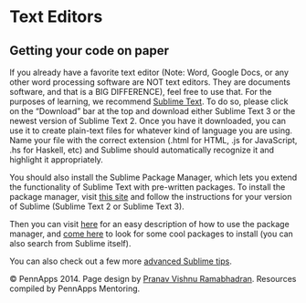 <div class="hidden"><meta property="og:image" content="http://the-dining-philosophers.github.io/code-weekend/assets/img/logo.png"><link rel="shortcut icon" href="assets/images/favicon.png"><link rel="stylesheet" href="http://netdna.bootstrapcdn.com/font-awesome/4.0.3/css/font-awesome.css"><link rel="stylesheet" href='http://fonts.googleapis.com/css?family=Open+Sans:300italic,400italic,600italic,700italic,400,300,600,700' type='text/css'><link rel="stylesheet" href="assets/css/typography.css"><link rel="stylesheet" href="assets/css/markdown.css"></div>

Text Editors
============
Getting your code on paper
--------------------------
If you already have a favorite text editor (Note: Word, Google Docs, or any other word processing software are NOT text editors. They are documents software, and that is a BIG DIFFERENCE), feel free to use that. For the purposes of learning, we recommend [Sublime Text](http://www.sublimetext.com/). To do so, please click on the “Download” bar at the top and download either Sublime Text 3 or the newest version of Sublime Text 2. Once you have it downloaded, you can use it to create plain-text files for whatever kind of language you are using. Name your file with the correct extension (.html for HTML, .js for JavaScript, .hs for Haskell, etc) and Sublime should automatically recognize it and highlight it appropriately.

You should also install the Sublime Package Manager, which lets you extend the functionality of Sublime Text with pre-written packages. To install the package manager, visit [this site](https://sublime.wbond.net/installation#st2) and follow the instructions for your version of Sublime (Sublime Text 2 or Sublime Text 3). 

Then you can visit [here](https://sublime.wbond.net/docs/usage) for an easy description of how to use the package manager, and [come here](https://sublime.wbond.net/search) to look for some cool packages to install (you can also search from Sublime itself).

You can also check out a few more [advanced Sublime tips](http://www.webdesignermag.co.uk/inspiration/10-must-know-sublime-text-2-tips/). 




<div class="footer"><p>&copy; PennApps 2014. Page design by <a href="http://pvrnav.com">Pranav Vishnu Ramabhadran</a>. Resources compiled by PennApps Mentoring.</div>

<script src="http://code.jquery.com/jquery-1.11.0.min.js"></script>
<script src="assets/js/nav.js"></script>
<script src="assets/js/FlowType.js"></script>
<script type="text/javascript">
    $('body').flowtype({
        minimum   : 500,
        maximum   : 1000,
        minFont   : 16,
        maxFont   : 65,
        fontRatio : 40
    });
</script>
<script>
    $(window).load(function(){
        $('.loading').fadeOut('200');
    });
</script>

